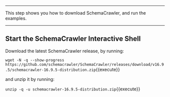 -----

This step shows you how to download SchemaCrawler, and run the examples.

-----

## Start the SchemaCrawler Interactive Shell

Download the latest SchemaCrawler release, by running:

`wget -N -q --show-progress  https://github.com/schemacrawler/SchemaCrawler/releases/download/v16.9.5/schemacrawler-16.9.5-distribution.zip`{{execute}}

and unzip it by running:

`unzip -q -u schemacrawler-16.9.5-distribution.zip`{{execute}}
